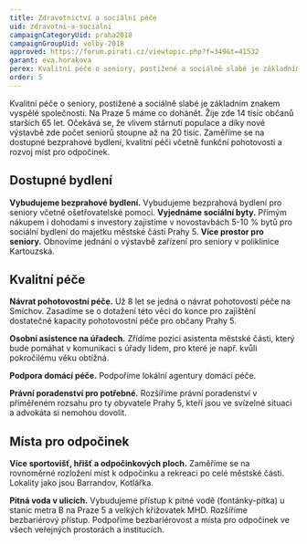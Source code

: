 ```yaml
---
title: Zdravotnictví a sociální péče 
uid: zdravotni-a-socialni
campaignCategoryUid: praha2018
campaignGroupUid: volby-2018
approved: https://forum.pirati.cz/viewtopic.php?f=349&t=41532
garant: eva.horakova
perex: Kvalitní péče o seniory, postižené a sociálně slabé je základním znakem vyspělé společnosti. Na Praze 5 máme co dohánět. Žije zde 14 tisíc občanů starších 65 let. Očekává se, že  vlivem stárnutí populace a díky nové výstavbě zde počet seniorů stoupne až na 20 tisíc. Zaměříme se na dostupné bezprahové bydlení, kvalitní péči včetně funkční pohotovosti a rozvoj míst pro odpočinek.
order: 5
---
```

Kvalitní péče o seniory, postižené a sociálně slabé je základním znakem vyspělé společnosti. Na Praze 5 máme co dohánět. Žije zde 14 tisíc občanů starších 65 let. Očekává se, že  vlivem stárnutí populace a díky nové výstavbě zde počet seniorů stoupne až na 20 tisíc. Zaměříme se na dostupné bezprahové bydlení, kvalitní péči včetně funkční pohotovosti a rozvoj míst pro odpočinek.


## Dostupné bydlení

**Vybudujeme bezprahové bydlení.** Vybudujeme bezprahová bydlení pro seniory včetně ošetřovatelské pomoci.
**Vyjednáme sociální byty.** Přímým nákupem i dohodami s investory zajistíme v novostavbách 5-10 % bytů pro sociální bydlení do majetku městské části Prahy 5.
**Více prostor pro seniory.** Obnovíme jednání o výstavbě zařízení pro seniory v poliklinice Kartouzská. 


## Kvalitní péče

**Návrat pohotovostní péče.** Už 8 let se jedná o návrat pohotovostí péče na Smíchov. Zasadíme se o dotažení této věci do konce pro zajištění dostatečné kapacity pohotovostní péče pro občany Prahy 5.

**Osobní asistence na úřadech.** Zřídíme pozici asistenta městské části, který bude pomáhat v komunikaci s úřady lidem, pro které je např. kvůli pokročilému věku obtížná. 

**Podpora domácí péče.** Podpoříme lokální agentury domácí péče.

**Právní poradenství pro potřebné.** Rozšíříme právní poradenství v přiměřeném rozsahu pro ty obyvatele Prahy 5, kteří jsou ve svízelné situaci a advokáta si nemohou dovolit. 


## Místa pro odpočinek

**Více sportovišť, hřišť a odpočinkových ploch.** Zaměříme se na rovnoměrné rozložení míst k odpočinku a rekreaci po celé městské části. Lokality jako jsou Barrandov, Kotlářka.

**Pitná voda v ulicích.** Vybudujeme přístup k pitné vodě (fontánky-pítka) u stanic metra B na Praze 5 a velkých křižovatek MHD.
Rozšíříme bezbariérový přístup. Podpoříme bezbariérovost a místa pro odpočinek ve všech veřejných prostorách a institucích. 

